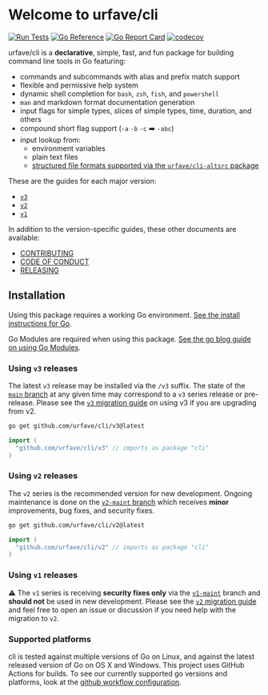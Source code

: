<!--
NOTE: This first section is intentionally identical to the top-level README.md at
https://github.com/urfave/cli/blob/main/README.md
-->
# Welcome to urfave/cli

[![Run Tests](https://github.com/urfave/cli/actions/workflows/test.yml/badge.svg)](https://github.com/urfave/cli/actions/workflows/test.yml)
[![Go Reference](https://pkg.go.dev/badge/github.com/urfave/cli/v3.svg)](https://pkg.go.dev/github.com/urfave/cli/v3)
[![Go Report Card](https://goreportcard.com/badge/github.com/urfave/cli/v3)](https://goreportcard.com/report/github.com/urfave/cli/v3)
[![codecov](https://codecov.io/gh/urfave/cli/branch/main/graph/badge.svg?token=t9YGWLh05g)](https://codecov.io/gh/urfave/cli)

urfave/cli is a **declarative**, simple, fast, and fun package for building command line tools in Go featuring:

- commands and subcommands with alias and prefix match support
- flexible and permissive help system
- dynamic shell completion for `bash`, `zsh`, `fish`, and `powershell`
- `man` and markdown format documentation generation
- input flags for simple types, slices of simple types, time, duration, and others
- compound short flag support (`-a` `-b` `-c` :arrow_right: `-abc`)
- input lookup from:
    - environment variables
    - plain text files
    - [structured file formats supported via the `urfave/cli-altsrc` package](https://github.com/urfave/cli-altsrc)

<!--
/END first section that is identical to README.md first section
-->

These are the guides for each major version:

- [`v3`](./v3/getting-started.md)
- [`v2`](./v2/getting-started.md)
- [`v1`](./v1/getting-started.md)

In addition to the version-specific guides, these other documents are available:

- [CONTRIBUTING](./CONTRIBUTING.md)
- [CODE OF CONDUCT](./CODE_OF_CONDUCT.md)
- [RELEASING](./RELEASING.md)

## Installation

Using this package requires a working Go environment. [See the install instructions for Go](https://go.dev/doc/install).

Go Modules are required when using this package. [See the go blog guide on using Go Modules](https://blog.golang.org/using-go-modules).

### Using `v3` releases

The latest `v3` release may be installed via the `/v3` suffix. The state of the [`main`
branch](https://github.com/urfave/cli/tree/main) at any given time may correspond to a
`v3` series release or pre-release.  Please see the [`v3` migration
guide](./migrate-v2-to-v3.md) on using v3 if you are upgrading from v2.

```sh
go get github.com/urfave/cli/v3@latest
```

```go
import (
  "github.com/urfave/cli/v3" // imports as package "cli"
)
```

### Using `v2` releases

The `v2` series is the recommended version for new development. Ongoing
maintenance is done on the [`v2-maint`
branch](https://github.com/urfave/cli/tree/v2-maint) which receives **minor**
improvements, bug fixes, and security fixes.

```sh
go get github.com/urfave/cli/v2@latest
```

```go
import (
  "github.com/urfave/cli/v2" // imports as package "cli"
)
```

### Using `v1` releases

:warning: The `v1` series is receiving **security fixes only** via the
[`v1-maint`](https://github.com/urfave/cli/tree/v1-maint) branch and **should
not** be used in new development. Please see the [`v2` migration
guide](./migrate-v1-to-v2.md) and feel free to open an issue or discussion if
you need help with the migration to `v2`.

### Supported platforms

cli is tested against multiple versions of Go on Linux, and against the latest
released version of Go on OS X and Windows. This project uses GitHub Actions
for builds. To see our currently supported go versions and platforms, look at
the [github workflow
configuration](https://github.com/urfave/cli/blob/main/.github/workflows/test.yml).
